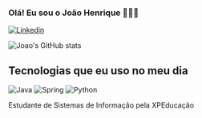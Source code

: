 ### Olá! Eu sou o João Henrique 👨🏻‍💻

[![Linkedin](https://img.shields.io/badge/LinkedIn-0077B5?style=for-the-badge&logo=linkedin&logoColor=white)](https://www.linkedin.com/in/jo%C3%A3o-henrique-dos-santos-souza-8a2368206/)

![Joao's GitHub stats](https://github-readme-stats.vercel.app/api?username=HenriqueJoaoSS&show_icons=true&theme=dracula)
## Tecnologias que eu uso no meu dia
![Java](https://img.shields.io/badge/Java-ED8B00?style=for-the-badge&logo=java&logoColor=white)
![Spring](https://img.shields.io/badge/Spring-6DB33F?style=for-the-badge&logo=spring&logoColor=white)
![Python](https://img.shields.io/badge/Python-14354C?style=for-the-badge&logo=python&logoColor=white)

Estudante de Sistemas de Informação pela XPEducação

